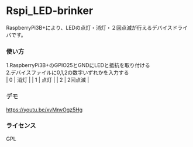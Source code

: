 # Rspi_LED-brinker
RaspberryPi3B+により、LEDの点灯・消灯・２回点滅が行えるデバイスドライバです。

### 使い方
1.RaspberryPi3B+のGPIO25とGNDにLEDと抵抗を取り付ける<br>
2.デバイスファイルに0,1,2の数字いずれかを入力する<br>
| 0 | 消灯 |
| 1 | 点灯 |
| 2 | 2回点滅 |

### デモ
https://youtu.be/xvMnvOgz5Hg

### ライセンス
GPL
